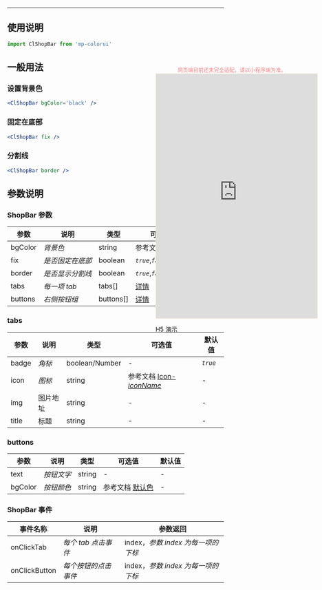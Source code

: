 ****

## 使用说明

```jsx
import ClShopBar from 'mp-colorui'
```



## 一般用法

### 设置背景色

```jsx
<ClShopBar bgColor='black' />
```

### 固定在底部

```jsx
<ClShopBar fix />
```

### 分割线

```jsx
<ClShopBar border />
```



## 参数说明

### ShopBar 参数

| 参数    | 说明             | 类型      | 可选值                                          | 默认值    |
| ------- | ---------------- | --------- | ----------------------------------------------- | --------- |
| bgColor | *背景色*         | string    | 参考文档 [默认色](/home/color) | *`white`* |
| fix     | *是否固定在底部* | boolean   | *`true`*,*`false`*                              | *`false`* |
| border  | *是否显示分割线* | boolean   | *`true`*,*`false`*                              | *`false`* |
| tabs    | *每一项 tab*     | tabs[]    | [详情](/view/shopBar?id=tabs)                   | []        |
| buttons | *右侧按钮组*     | buttons[] | [详情](/view/shopBar?id=buttons)                | []        |

### tabs

| 参数  | 说明     | 类型           | 可选值                                             | 默认值   |
| ----- | -------- | -------------- | -------------------------------------------------- | -------- |
| badge | *角标*   | boolean/Number | -                                                  | *`true`* |
| icon  | *图标*   | string         | 参考文档 [Icon-*iconName*](/base/icon?id=iconname) | -        |
| img   | 图片地址 | string         | -                                                  | -        |
| title | 标题     | string         | -                                                  | -        |



### buttons

| 参数    | 说明       | 类型   | 可选值                                          | 默认值 |
| ------- | ---------- | ------ | ----------------------------------------------- | ------ |
| text    | *按钮文字* | string | -                                               | -      |
| bgColor | *按钮颜色* | string | 参考文档 [默认色](/home/color) | -      |



### ShopBar 事件

| 事件名称      | 说明                 | 参数返回                           |
| ------------- | -------------------- | ---------------------------------- |
| onClickTab    | *每个 tab 点击事件*  | index，*参数 index 为每一项的下标* |
| onClickButton | *每个按钮的点击事件* | index，*参数 index 为每一项的下标* |

<div style="position: fixed; right:10px; top: 5%">
<div style="width: 355px; display: flex; flex-wrap: wrap; justify-content: center; align-items: center; font-size: 12px; color: lightcoral">网页端目前还未完全适配，请以小程序端为准。</div>
<iframe style="border: 1px solid antiquewhite" src="https://yinliangdream.github.io/mp-colorui-h5-demo/#/pages/components/shopBar/index" height="568" width="375"></iframe>
<div>
		<p>H5 演示</p>
		<div id='qrcode'></div>
	</div>
</div>

<script>
	new Vue({
		el: '#main',
		mounted() {
			setTimeout(() => {
				const id = document.getElementById("qrcode");
				new QRCode(id, {
					text: "https://yinliangdream.github.io/mp-colorui-h5-demo/#/pages/components/shopBar/index",
					width: 128,
					height: 128,
					colorDark : "#000000",
					colorLight : "#ffffff",
					correctLevel : QRCode.CorrectLevel.H
				});
			});
		}
	})
</script>
